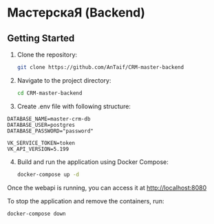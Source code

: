 # МастерскаЯ (Backend)

## Getting Started

1. Clone the repository:

   ```bash
   git clone https://github.com/AnTaif/CRM-master-backend
    ```
2. Navigate to the project directory:
    ```bash
    cd CRM-master-backend
    ```
3. Create .env file with following structure:

```
DATABASE_NAME=master-crm-db
DATABASE_USER=postgres
DATABASE_PASSWORD="password"

VK_SERVICE_TOKEN=token
VK_API_VERSION=5.199
```

4. Build and run the application using Docker Compose:
    ```bash
    docker-compose up -d
    ```

Once the webapi is running, you can access it at [http://localhost:8080](http://localhost:8080/swagger/index.html)

To stop the application and remove the containers, run:
```bash
docker-compose down
```

